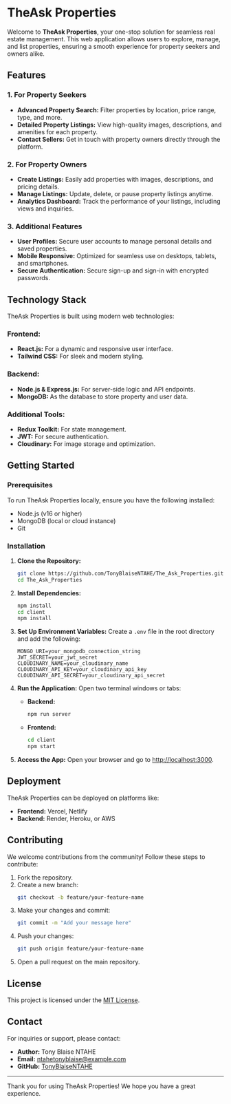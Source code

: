 # TheAsk Properties

Welcome to **TheAsk Properties**, your one-stop solution for seamless real estate management. This web application allows users to explore, manage, and list properties, ensuring a smooth experience for property seekers and owners alike.

## Features

### 1. **For Property Seekers**
- **Advanced Property Search:** Filter properties by location, price range, type, and more.
- **Detailed Property Listings:** View high-quality images, descriptions, and amenities for each property.
- **Contact Sellers:** Get in touch with property owners directly through the platform.

### 2. **For Property Owners**
- **Create Listings:** Easily add properties with images, descriptions, and pricing details.
- **Manage Listings:** Update, delete, or pause property listings anytime.
- **Analytics Dashboard:** Track the performance of your listings, including views and inquiries.

### 3. **Additional Features**
- **User Profiles:** Secure user accounts to manage personal details and saved properties.
- **Mobile Responsive:** Optimized for seamless use on desktops, tablets, and smartphones.
- **Secure Authentication:** Secure sign-up and sign-in with encrypted passwords.

## Technology Stack

TheAsk Properties is built using modern web technologies:

### Frontend:
- **React.js:** For a dynamic and responsive user interface.
- **Tailwind CSS:** For sleek and modern styling.

### Backend:
- **Node.js & Express.js:** For server-side logic and API endpoints.
- **MongoDB:** As the database to store property and user data.

### Additional Tools:
- **Redux Toolkit:** For state management.
- **JWT:** For secure authentication.
- **Cloudinary:** For image storage and optimization.

## Getting Started

### Prerequisites
To run TheAsk Properties locally, ensure you have the following installed:
- Node.js (v16 or higher)
- MongoDB (local or cloud instance)
- Git

### Installation

1. **Clone the Repository:**
   ```bash
   git clone https://github.com/TonyBlaiseNTAHE/The_Ask_Properties.git
   cd The_Ask_Properties
   ```

2. **Install Dependencies:**
   ```bash
   npm install
   cd client
   npm install
   ```

3. **Set Up Environment Variables:**
   Create a `.env` file in the root directory and add the following:
   ```env
   MONGO_URI=your_mongodb_connection_string
   JWT_SECRET=your_jwt_secret
   CLOUDINARY_NAME=your_cloudinary_name
   CLOUDINARY_API_KEY=your_cloudinary_api_key
   CLOUDINARY_API_SECRET=your_cloudinary_api_secret
   ```

4. **Run the Application:**
   Open two terminal windows or tabs:
   - **Backend:**
     ```bash
     npm run server
     ```
   - **Frontend:**
     ```bash
     cd client
     npm start
     ```

5. **Access the App:**
   Open your browser and go to [http://localhost:3000](http://localhost:3000).

## Deployment

TheAsk Properties can be deployed on platforms like:
- **Frontend:** Vercel, Netlify
- **Backend:** Render, Heroku, or AWS

## Contributing

We welcome contributions from the community! Follow these steps to contribute:
1. Fork the repository.
2. Create a new branch:
   ```bash
   git checkout -b feature/your-feature-name
   ```
3. Make your changes and commit:
   ```bash
   git commit -m "Add your message here"
   ```
4. Push your changes:
   ```bash
   git push origin feature/your-feature-name
   ```
5. Open a pull request on the main repository.

## License

This project is licensed under the [MIT License](LICENSE).

## Contact

For inquiries or support, please contact:
- **Author:** Tony Blaise NTAHE
- **Email:** ntahetonyblaise@example.com
- **GitHub:** [TonyBlaiseNTAHE](https://github.com/TonyBlaiseNTAHE)

---
Thank you for using TheAsk Properties! We hope you have a great experience.

